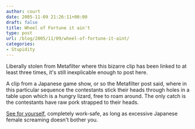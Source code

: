 ```yaml
---
author: court
date: 2005-11-09 21:26:11+00:00
draft: false
title: Wheel of Fortune it ain't
type: post
url: /blog/2005/11/09/wheel-of-fortune-it-aint/
categories:
- Stupidity
---
```


Liberally stolen from Metafilter where this bizarre clip has been linked to at least three times, it's still inexplicable enough to post here.

A clip from a Japanese game show, or so the Metafilter post said, where in this particular sequence the contestants stick their heads through holes in a table upon which is a hungry lizard, free to roam around.  The only catch is the contestants have raw pork strapped to their heads.

[See for yourself](http://video.google.com/videoplay?docid=-123322263707848424), completely work-safe, as long as excessive Japanese female screaming doesn't bother you.
